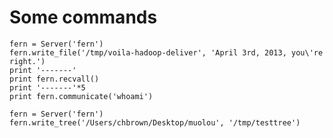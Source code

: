# Some commands

    fern = Server('fern')
    fern.write_file('/tmp/voila-hadoop-deliver', 'April 3rd, 2013, you\'re right.')
    print '-------'
    print fern.recvall()
    print '-------'*5
    print fern.communicate('whoami')

    fern = Server('fern')
    fern.write_tree('/Users/chbrown/Desktop/muolou', '/tmp/testtree')

